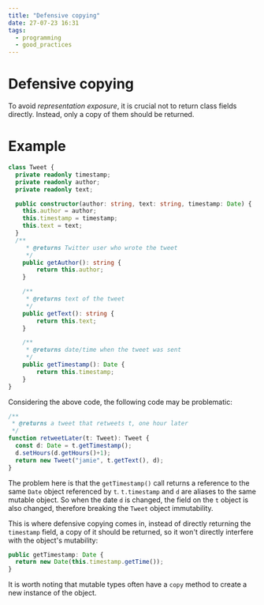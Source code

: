 ```yaml
---
title: "Defensive copying"
date: 27-07-23 16:31
tags:
  - programming
  - good_practices
---
```


# Defensive copying

To avoid *representation exposure*, it is crucial not to return class fields
directly. Instead, only a copy of them should be returned. 
# Example
```typescript 
class Tweet {
  private readonly timestamp;
  private readonly author;
  private readonly text;

  public constructor(author: string, text: string, timestamp: Date) {
    this.author = author;
    this.timestamp = timestamp;
    this.text = text;
  }
  /**
     * @returns Twitter user who wrote the tweet
     */
    public getAuthor(): string {
        return this.author;
    }

    /**
     * @returns text of the tweet
     */
    public getText(): string {
        return this.text;
    }

    /**
     * @returns date/time when the tweet was sent
     */
    public getTimestamp(): Date {
        return this.timestamp;
    }
}
```

Considering the above code, the following code may be problematic:
```typescript
/**
 * @returns a tweet that retweets t, one hour later
 */
function retweetLater(t: Tweet): Tweet {
  const d: Date = t.getTimestamp();
  d.setHours(d.getHours()+1);
  return new Tweet("jamie", t.getText(), d);
}
```

The problem here is that the `getTimestamp()` call returns a reference to the
same `Date` object referenced by `t`. `t.timestamp` and `d` are aliases to the
same mutable object. So when the date `d` is changed, the field on the `t`
object is also changed, therefore breaking the `Tweet` object immutability.

This is where defensive copying comes in, instead of directly returning the
`timestamp` field, a copy of it should be returned, so it won't directly
interfere with the object's mutability:

```ts
public getTimestamp: Date {
  return new Date(this.timestamp.getTime());
}
```

It is worth noting that mutable types often have a `copy` method to create a
new instance of the object.
